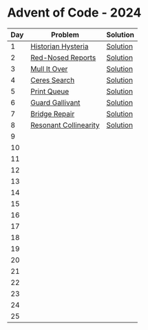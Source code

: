 # Advent of Code - 2024

| Day | Problem                                                      | Solution                                          |
| --- | ------------------------------------------------------------ | ------------------------------------------------- |
| 1   | [Historian Hysteria](./1-historian-hysteria/README.md)       | [Solution](./1-historian-hysteria/solution.js)    |
| 2   | [Red-Nosed Reports](./2-red-nosed-reports/README.md)         | [Solution](./2-red-nosed-reports/solution.js)     |
| 3   | [Mull It Over](./3-mull-it-over/README.md)                   | [Solution](./3-mull-it-over/solution.js)          |
| 4   | [Ceres Search](./4-ceres-search/README.md)                   | [Solution](./4-ceres-search/solution.js)          |
| 5   | [Print Queue](./5-print-queue/README.md)                     | [Solution](./5-print-queue/solution.js)           |
| 6   | [Guard Gallivant](./6-guard-gallivant/README.md)             | [Solution](./6-guard-gallivant/solution.js)       |
| 7   | [Bridge Repair](./7-bridge-repair/README.md)                 | [Solution](./7-bridge-repair/solution.js)         |
| 8   | [Resonant Collinearity](./8-resonant-collinearity/README.md) | [Solution](./8-resonant-collinearity/solution.js) |
| 9   |                                                              |                                                   |
| 10  |                                                              |                                                   |
| 11  |                                                              |                                                   |
| 12  |                                                              |                                                   |
| 13  |                                                              |                                                   |
| 14  |                                                              |                                                   |
| 15  |                                                              |                                                   |
| 16  |                                                              |                                                   |
| 17  |                                                              |                                                   |
| 18  |                                                              |                                                   |
| 19  |                                                              |                                                   |
| 20  |                                                              |                                                   |
| 21  |                                                              |                                                   |
| 22  |                                                              |                                                   |
| 23  |                                                              |                                                   |
| 24  |                                                              |                                                   |
| 25  |                                                              |                                                   |
